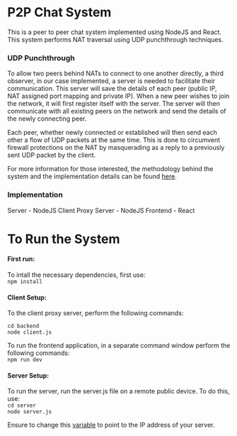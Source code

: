# P2P Chat System
This is a peer to peer chat system implemented using NodeJS and React. This system performs NAT traversal using 
UDP punchthrough techniques. 

### UDP Punchthrough
To allow two peers behind NATs to connect to one another directly, a third observer, in our case implemented, a server is needed to facilitate their communication. This server will save the details of each peer (public IP, NAT assigned port mapping and private IP). When a new peer wishes to join the network, it will first register itself with the server. The server will then communicate with all existing peers on the network and send the details of the newly connecting peer. 

Each peer, whether newly connected or established will then send each other a flow of UDP packets at the same time. This is done to circumvent firewall protections on the NAT by masquerading as a reply to a previously sent UDP packet by the client. 

For more information for those interested, the methodology behind the system and the implementation details can be found [here](https://github.com/alishobeiri/Peer-2-Peer-UDP-Chat-System/blob/master/Report.pdf).

### Implementation
Server - NodeJS
Client Proxy Server - NodeJS
Frontend - React

# To Run the System
#### First run:
To intall the necessary dependencies, first use:  
```npm install```

#### Client Setup:
To the client proxy server, perform the following commands:  
```
cd backend
node client.js
```

To run the frontend application, in a separate command window perform the following commands:  
`npm run dev`

#### Server Setup:
To run the server, run the server.js file on a remote public device. To do this, use:  
```cd server```  
```node server.js```

Ensure to change this [variable](https://github.com/alishobeiri/Peer-2-Peer-UDP-Chat-System/blob/master/backend/client.js#L8) to point to the IP address of your server. 
